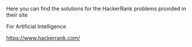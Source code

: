 Here you can find the solutions for the HackerRank problems provided in their site

For Artificial Intelligence

https://www.hackerrank.com/
